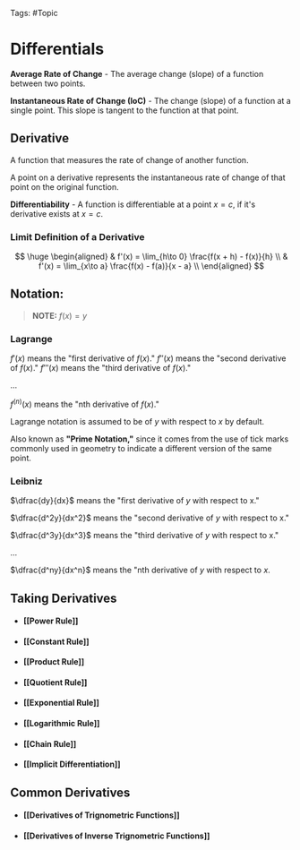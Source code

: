 Tags: #Topic

# Differentials

**Average Rate of Change** - The average change (slope) of a function between two points.

**Instantaneous Rate of Change (IoC)** - The change (slope) of a function at a single point. This slope is tangent to the function at that point.

## Derivative

A function that measures the rate of change of another function.

A point on a derivative represents the instantaneous rate of change of that point on the original function.

**Differentiability** - A function is differentiable at a point $x=c$, if it's derivative exists at $x=c$.

### Limit Definition of a Derivative

$$
\huge
\begin{aligned}
& f'(x) = \lim_{h\to 0} \frac{f(x + h) - f(x)}{h} \\
& f'(x) = \lim_{x\to a} \frac{f(x) - f(a)}{x - a} \\
\end{aligned}
$$

## Notation:

> **NOTE:**
> $f(x) = y$

### Lagrange

$f'(x)$ means the "first derivative of $f(x)$."
$f''(x)$ means the "second derivative of $f(x)$."
$f'''(x)$ means the "third derivative of $f(x)$."

$\ldots$

$f^{(n)}(x)$ means the "$\text{nth}$ derivative of $f(x)$."

Lagrange notation is assumed to be of $y$ with respect to $x$ by default.

Also known as **"Prime Notation,"** since it comes from the use of tick marks commonly used in geometry to indicate a different version of the same point.

### Leibniz

$\dfrac{dy}{dx}$ means the "first derivative of $y$ with respect to x."

$\dfrac{d^2y}{dx^2}$ means the "second derivative of $y$ with respect to x."

$\dfrac{d^3y}{dx^3}$ means the "third derivative of $y$ with respect to x."

$\ldots$

$\dfrac{d^ny}{dx^n}$ means the "$\text{nth}$ derivative of $y$ with respect to $x$.

## Taking Derivatives

- #### [[Power Rule]]
- #### [[Constant Rule]]
- #### [[Product Rule]]
- #### [[Quotient Rule]]
- #### [[Exponential Rule]]
- #### [[Logarithmic Rule]]
- #### [[Chain Rule]]
- #### [[Implicit Differentiation]]

## Common Derivatives

- #### [[Derivatives of Trignometric Functions]]
- #### [[Derivatives of Inverse Trignometric Functions]]